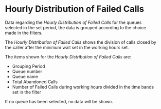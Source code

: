 # Hourly Distribution of Failed Calls

Data regarding the *Hourly Distribution of Failed Calls*
for the queues selected in the set period, the data is
grouped according to the choice made in the filters.

The *Hourly Distribution of Failed Calls* shows the division
of calls closed by the caller after the minimum wait
set in the working hours set.

The items shown for the *Hourly Distribution of Failed Calls*
are:

- Grouping Period
- Queue number
- Queue name
- Total Abandoned Calls
- Number of Failed Calls during working hours divided
in the time bands set in the filter

If no queue has been selected, no data will be shown.
